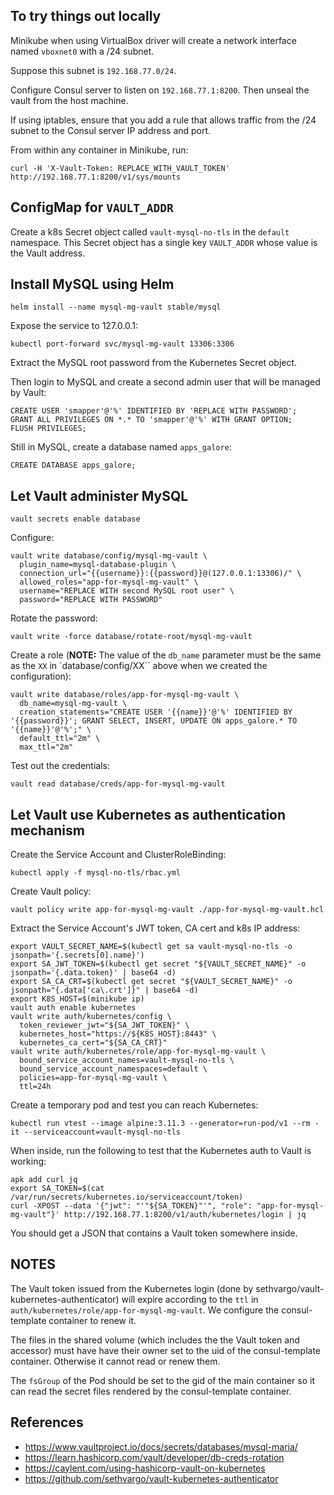 ## To try things out locally

Minikube when using VirtualBox driver will create a network interface named `vboxnet0` with a /24 subnet.

Suppose this subnet is `192.168.77.0/24`.

Configure Consul server to listen on `192.168.77.1:8200`. Then unseal the vault from the host machine.

If using iptables, ensure that you add a rule that allows traffic from the /24 subnet to the Consul server IP address and port.

From within any container in Minikube, run:
```
curl -H 'X-Vault-Token: REPLACE_WITH_VAULT_TOKEN'  http://192.168.77.1:8200/v1/sys/mounts
```


## ConfigMap for `VAULT_ADDR`

Create a k8s Secret object called `vault-mysql-no-tls` in the `default` namespace. This Secret object has a single key `VAULT_ADDR` whose value is the Vault address.


## Install MySQL using Helm

```
helm install --name mysql-mg-vault stable/mysql
```

Expose the service to 127.0.0.1:
```
kubectl port-forward svc/mysql-mg-vault 13306:3306
```

Extract the MySQL root password from the Kubernetes Secret object.

Then login to MySQL and create a second admin user that will be managed by Vault:
```
CREATE USER 'smapper'@'%' IDENTIFIED BY 'REPLACE WITH PASSWORD';
GRANT ALL PRIVILEGES ON *.* TO 'smapper'@'%' WITH GRANT OPTION;
FLUSH PRIVILEGES;
```

Still in MySQL, create a database named `apps_galore`:
```
CREATE DATABASE apps_galore;
```


## Let Vault administer MySQL

```
vault secrets enable database
```

Configure:
```
vault write database/config/mysql-mg-vault \
  plugin_name=mysql-database-plugin \
  connection_url="{{username}}:{{password}}@(127.0.0.1:13306)/" \
  allowed_roles="app-for-mysql-mg-vault" \
  username="REPLACE WITH second MySQL root user" \
  password="REPLACE WITH PASSWORD"
```

Rotate the password:
```
vault write -force database/rotate-root/mysql-mg-vault
```

Create a role (**NOTE:** The value of the `db_name` parameter must be the same as the `XX` in `database/config/XX`` above when we created the configuration):
```
vault write database/roles/app-for-mysql-mg-vault \
  db_name=mysql-mg-vault \
  creation_statements="CREATE USER '{{name}}'@'%' IDENTIFIED BY '{{password}}'; GRANT SELECT, INSERT, UPDATE ON apps_galore.* TO '{{name}}'@'%';" \
  default_ttl="2m" \
  max_ttl="2m"
```

Test out the credentials:
```
vault read database/creds/app-for-mysql-mg-vault
```


## Let Vault use Kubernetes as authentication mechanism

Create the Service Account and ClusterRoleBinding:
```
kubectl apply -f mysql-no-tls/rbac.yml
```

Create Vault policy:
```
vault policy write app-for-mysql-mg-vault ./app-for-mysql-mg-vault.hcl
```

Extract the Service Account's JWT token, CA cert and k8s IP address:
```
export VAULT_SECRET_NAME=$(kubectl get sa vault-mysql-no-tls -o jsonpath='{.secrets[0].name}')
export SA_JWT_TOKEN=$(kubectl get secret "${VAULT_SECRET_NAME}" -o jsonpath='{.data.token}' | base64 -d)
export SA_CA_CRT=$(kubectl get secret "${VAULT_SECRET_NAME}" -o jsonpath="{.data['ca\.crt']}" | base64 -d)
export K8S_HOST=$(minikube ip)
vault auth enable kubernetes
vault write auth/kubernetes/config \
  token_reviewer_jwt="${SA_JWT_TOKEN}" \
  kubernetes_host="https://${K8S_HOST}:8443" \
  kubernetes_ca_cert="${SA_CA_CRT}"
vault write auth/kubernetes/role/app-for-mysql-mg-vault \
  bound_service_account_names=vault-mysql-no-tls \
  bound_service_account_namespaces=default \
  policies=app-for-mysql-mg-vault \
  ttl=24h
```

Create a temporary pod and test you can reach Kubernetes:
```
kubectl run vtest --image alpine:3.11.3 --generator=run-pod/v1 --rm -it --serviceaccount=vault-mysql-no-tls
```

When inside, run the following to test that the Kubernetes auth to Vault is working:
```
apk add curl jq
export SA_TOKEN=$(cat /var/run/secrets/kubernetes.io/serviceaccount/token)
curl -XPOST --data '{"jwt": "'"${SA_TOKEN}"'", "role": "app-for-mysql-mg-vault"}' http://192.168.77.1:8200/v1/auth/kubernetes/login | jq
```

You should get a JSON that contains a Vault token somewhere inside.


## NOTES

The Vault token issued from the Kubernetes login (done by sethvargo/vault-kubernetes-authenticator) will expire according to the `ttl` in `auth/kubernetes/role/app-for-mysql-mg-vault`. We configure the consul-template container to renew it.

The files in the shared volume (which includes the the Vault token and accessor) must have have their owner set to the uid of the consul-template container. Otherwise it cannot read or renew them.

The `fsGroup` of the Pod should be set to the gid of the main container so it can read the secret files rendered by the consul-template container.


## References

- https://www.vaultproject.io/docs/secrets/databases/mysql-maria/
- https://learn.hashicorp.com/vault/developer/db-creds-rotation
- https://caylent.com/using-hashicorp-vault-on-kubernetes
- https://github.com/sethvargo/vault-kubernetes-authenticator
